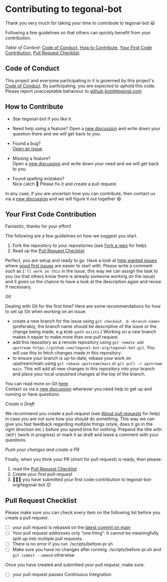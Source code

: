 # Contributing to tegonal-bot

Thank you very much for taking your time to contribute to tegonal-bot :smiley:

Following a few guidelines so that others can quickly benefit from your contribution.

*Table of Content*: [Code of Conduct](#code-of-conduct), [How to Contribute](#how-to-contribute), 
[Your First Code Contribution](#your-first-code-contribution), 
[Pull Request Checklist](#pull-request-checklist).

## Code of Conduct
This project and everyone participating in it is governed by this project's 
[Code of Conduct](https://github.com/tegonal-bot-org/tegonal-bot/tree/main/.github/CODE_OF_CONDUCT.md). 
By participating, you are expected to uphold this code. Please report unacceptable behaviour to github-bot@tegonal.com

## How to Contribute
- Star tegonal-bot if you like it.

- Need help using a feature?
  Open a [new discussion](https://github.com/tegonal-bot-org/tegonal-bot/discussions/new?category=q-a) 
  and write down your question there and we will get back to you.
  
- Found a bug?  
  [Open an issue](https://github.com/tegonal-bot-org/tegonal-bot/issues/new?template=bug_report.md).
  
- Missing a feature?  
  Open a [new discussion](https://github.com/tegonal-bot-org/tegonal-bot/discussions/new?category=ideas)
  and write down your need and we will get back to you.

- Found spelling mistakes?  
  Nice catch 🧐 Please fix it and create a pull request.

In any case, if you are uncertain how you can contribute, then contact us via a 
[new discussion](https://github.com/tegonal-bot-org/tegonal-bot/discussions/new?category=contributor-q-a)
and we will figure it out together :smile:

## Your First Code Contribution
Fantastic, thanks for your effort! 
 
The following are a few guidelines on how we suggest you start.
 
1. Fork the repository to your repositories (see [Fork a repo](https://help.github.com/en/articles/fork-a-repo) for help). 
2. Read up the [Pull Request Checklist](#pull-request-checklist)

Perfect, you are setup and ready to go. 
Have a look at [help wanted issues](https://github.com/tegonal-bot-org/tegonal-bot/issues?q=is%3Aissue+is%3Aopen+label%3A%22help+wanted%22)
where [good first issues](https://github.com/tegonal-bot-org/tegonal-bot/issues?q=is%3Aissue+is%3Aopen+label%3A%22good+first+issue%22)
are easier to start with.
Please write a comment such as `I'll work on this` in the issue,
this way we can assign the task to you (so that others know there is already someone working on the issue)
and it gives us the chance to have a look at the description again and revise if necessary.

<a name="git"></a>
*Git*  

Dealing with Git for the first time? Here are some recommendations for how to set up Git when working on an issue: 
- create a new branch for the issue using `git checkout -b <branch-name>` (preferably, the branch name
  should be descriptive of the issue or the change being made, e.g `#108-path-exists`.) Working
  on a new branch makes it easier to make more than one pull request.
- add this repository as a remote repository using
 `git remote add upstream https://github.com/tegonal-bot-org/tegonal-bot.git`. You will use this to
  fetch changes made in this repository.
- to ensure your branch is up-to-date, rebase your work on
  upstream/main using `git rebase upstream/main` or `git pull -r upstream main`.
  This will add all new changes in this repository into your branch and place your
  local unpushed changes at the top of the branch.

You can read more on Git [here](https://git-scm.com/book/).  
Contact us via a [new discussion](https://github.com/tegonal-bot-org/tegonal-bot/discussions/new?category=contributor-q-a)
whenever you need help to get up and running or have questions.

*Create a Draft*

We recommend you create a pull request (see [About pull requests](https://help.github.com/en/articles/about-pull-requests) for help)
in case you are not sure how you should do something. 
This way we can give you fast feedback regarding multiple things (style, does it go in the right direction etc.) before you spend time for nothing.
Prepend the title with `[WIP]` (work in progress) or mark it as draft and leave a comment with your questions.

*Push your changes and create a PR*

Finally, when you think your PR (short for pull request) is ready, then please:

1. read the [Pull Request Checklist](#pull-request-checklist) 
2. Create your first pull-request
3. 👏👏👏 you have submitted your first code contribution to tegonal-bot-org/tegonal-bot 😊


## Pull Request Checklist
Please make sure you can check every item on the following list before you create a pull request:  
- [ ] your pull request is rebased on the [latest commit on main](https://github.com/tegonal-bot-org/tegonal-bot/commits/main)
- [ ] Your pull request addresses only “one thing”. It cannot be meaningfully split up into multiple pull requests.
- [ ] There is no error if you run ./scripts/before-pr.sh
- [ ] Make sure you have no changes after running ./scripts/before-pr.sh and `git commit --amend` otherwise
     
Once you have created and submitted your pull request, make sure:
- [ ] your pull request passes Continuous Integration
